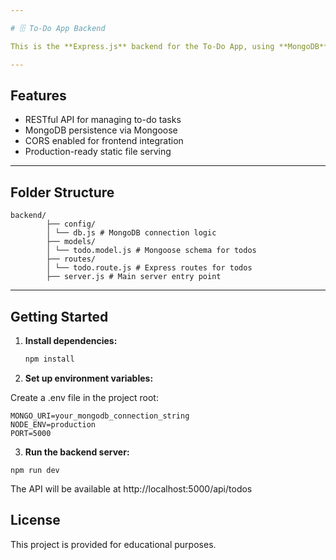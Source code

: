 ```yaml
---

# 🗄️ To-Do App Backend

This is the **Express.js** backend for the To-Do App, using **MongoDB** for data storage.

---
```


## Features

- RESTful API for managing to-do tasks
- MongoDB persistence via Mongoose
- CORS enabled for frontend integration
- Production-ready static file serving

---

## Folder Structure
```
backend/ 
        ├── config/ 
        │ └── db.js # MongoDB connection logic 
        ├── models/
        │ └── todo.model.js # Mongoose schema for todos 
        ├── routes/ 
        │ └── todo.route.js # Express routes for todos 
        ├── server.js # Main server entry point
```
---

## Getting Started

1. **Install dependencies:**
   ```sh
   npm install
   ```

2. **Set up environment variables:**

Create a .env file in the project root:
```
MONGO_URI=your_mongodb_connection_string
NODE_ENV=production
PORT=5000
```
3. **Run the backend server:**
```
npm run dev
```
The API will be available at http://localhost:5000/api/todos

## License

This project is provided for educational purposes.

